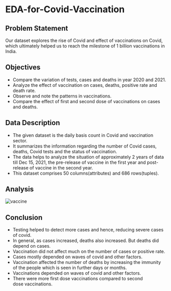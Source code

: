 # EDA-for-Covid-Vaccination

## Problem Statement
Our dataset explores the rise of Covid and effect of vaccinations on Covid, which ultimately helped us to reach the milestone of 1 billion vaccinations in India. 

## Objectives
* Compare the variation of tests, cases and deaths in year 2020 and 2021.
* Analyze the effect of vaccination on cases, deaths, positive rate and death rate.
* Observe and note the patterns in vaccinations.
* Compare the effect of first and second dose of vaccinations on cases and deaths.

## Data Description
* The given dataset is the daily basis count in Covid and vaccination sector.
* It summarizes the information regarding the number of Covid cases,  deaths, Covid tests and the status of vaccination.
* The data helps to analyze the situation of approximately 2 years of data till Dec 15, 2021, the pre-release of vaccine in the first year and post-release of vaccine in the second year.
* This dataset comprises 50 columns(attributes) and 686 rows(tuples).

## Analysis
![vaccine](https://user-images.githubusercontent.com/83594754/194668225-cec3fe7d-dd32-4c34-923c-edaa01130b5c.png)
<br>

## Conclusion
- Testing helped to detect more cases and hence, reducing severe cases of covid.
- In general, as cases increased, deaths also increased. But deaths did depend on cases.
- Vaccination did not affect much on the number of cases or positive rate.
- Cases mostly depended on waves of covid and other factors.
- Vaccination affected the number of deaths by increasing the immunity of the people which is seen in further days or months.
- Vaccinations depended on waves of covid and other factors.
- There were more first dose vaccinations compared to second dose vaccinations.
